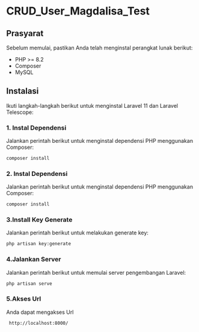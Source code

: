 # CRUD_User_Magdalisa_Test

## Prasyarat

Sebelum memulai, pastikan Anda telah menginstal perangkat lunak berikut:

- PHP >= 8.2
- Composer
- MySQL

## Instalasi

Ikuti langkah-langkah berikut untuk menginstal Laravel 11 dan Laravel Telescope:

### 1. Instal Dependensi

Jalankan perintah berikut untuk menginstal dependensi PHP menggunakan Composer:
```bash
composer install
```

### 2. Instal Dependensi

Jalankan perintah berikut untuk menginstal dependensi PHP menggunakan Composer:
```bash
composer install
```


### 3.Install Key Generate
Jalankan perintah berikut untuk melakukan generate key:
```bash
php artisan key:generate
```

### 4.Jalankan Server
Jalankan perintah berikut untuk memulai server pengembangan Laravel:
```bash
php artisan serve
```

### 5.Akses Url
Anda dapat mengakses Url
```bash
 http://localhost:8000/
```





